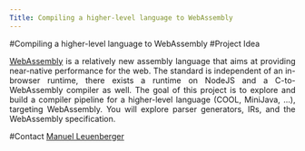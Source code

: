 ```yaml
---
Title: Compiling a higher-level language to WebAssembly
---
```

#Compiling a higher-level language to WebAssembly
#Project Idea

<div align="justify">

[WebAssembly](http://webassembly.org/) is a relatively new assembly language that aims at providing near-native performance for the web.
The standard is independent of an in-browser runtime, there exists a runtime on NodeJS and a C-to-WebAssembly compiler as well.
The goal of this project is to explore and build a compiler pipeline for a higher-level language (COOL, MiniJava, ...), targeting WebAssembly.
You will explore parser generators, IRs, and the WebAssembly specification.

</div>

#Contact
[Manuel Leuenberger](%base_url%/staff/ManuelLeuenberger)

